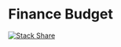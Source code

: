 # Finance Budget

[![Stack Share](http://img.shields.io/badge/tech-stack-0690fa.svg?style=flat)](http://stackshare.io/EpicKris/finance-budget)